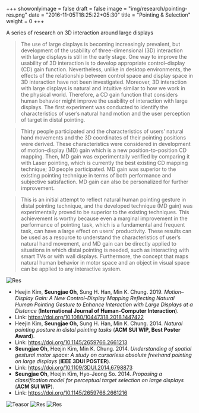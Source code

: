 +++
showonlyimage = false
draft = false
image = "img/research/pointing-res.png"
date = "2016-11-05T18:25:22+05:30"
title = "Pointing & Selection"
weight = 0
+++

A series of research on 3D interaction around large displays
<!--more-->

> The use of large displays is becoming increasingly prevalent, but development of the usability of three-dimensional (3D) interaction with large displays is still in the early stage. One way to improve the usability of 3D interaction is to develop appropriate control–display (CD) gain function. Nevertheless, unlike in desktop environments, the effects of the relationship between control space and display space in 3D interaction have not been investigated. Moreover, 3D interaction with large displays is natural and intuitive similar to how we work in the physical world. Therefore, a CD gain function that considers human behavior might improve the usability of interaction with large displays. The first experiment was conducted to identify the characteristics of user’s natural hand motion and the user perception of target in distal pointing. 

> Thirty people participated and the characteristics of users’ natural hand movements and the 3D coordinates of their pointing positions were derived. These characteristics were considered in development of motion–display (MD) gain which is a new position-to-position CD mapping. Then, MD gain was experimentally verified by comparing it with Laser pointing, which is currently the best existing CD mapping technique; 30 people participated. MD gain was superior to the existing pointing technique in terms of both performance and subjective satisfaction. MD gain can also be personalized for further improvement. 

> This is an initial attempt to reflect natural human pointing gesture in distal pointing technique, and the developed technique (MD gain) was experimentally proved to be superior to the existing techniques. This achievement is worthy because even a marginal improvement in the performance of pointing task, which is a fundamental and frequent task, can have a large effect on users’ productivity. These results can be used as a resource to understand the characteristics of user’s natural hand movement, and MD gain can be directly applied to situations in which distal pointing is needed, such as interacting with smart TVs or with wall displays. Furthermore, the concept that maps natural human behavior in motor space and an object in visual space can be applied to any interactive system.

![Res][4]

* Heejin Kim, **Seungjae Oh**, Sung H. Han, Min K. Chung. 2019. *Motion–Display Gain: A New Control–Display Mapping Reflecting Natural Human Pointing Gesture to Enhance Interaction with Large Displays at a Distance* (**International Journal of Human-Computer Interaction**).
* Link: https://doi.org/10.1080/10447318.2018.1447422
* Heejin Kim, **Seungjae Oh**, Sung H. Han, Min K. Chung. 2014. *Natural pointing posture in distal pointing tasks* (**ACM SUI WIP, Best Poster Award**).
* Link: https://doi.org/10.1145/2659766.2661213
* **Seungjae Oh**, Heejin Kim, Min K. Chung. 2014. *Understanding of spatial gestural motor space: A study on cursorless absolute freehand pointing on large displays* (**IEEE 3DUI POSTER**).
* Link: https://doi.org/10.1109/3DUI.2014.6798873
* **Seungjae Oh**, Heejin Kim, Hyo-Jeong So. 2014. *Proposing a classification model for perceptual target selection on large displays* (**ACM SUI WIP**).
* Link: https://doi.org/10.1145/2659766.2661216

![Teasor][1]
![Res][2]
![Res][3]

[1]: /img/research/pointing-teaser.png
[2]: /img/research/pointing-res.png
[3]: /img/research/pointing-res2.png
[4]: /img/research/pointing-res3.png
